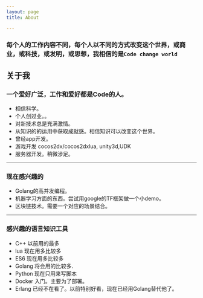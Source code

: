 ```yaml
---
layout: page 
title: About

---
```


### 每个人的工作内容不同，每个人以不同的方式改变这个世界，或商业，或科技，或发明，或思想，我相信的是`Code change world`

关于我
------

### 一个爱好广泛，工作和爱好都是Code的人。
* 相信科学。
* 个人创过业。。
* 对新技术总是充满激情。
* 从知识的的运用中获取成就感。相信知识可以改变这个世界。
* 曾经app开发。
* 游戏开发 cocos2dx/cocos2dxlua, unity3d,UDK
* 服务器开发。稍微涉足。

---
### 现在感兴趣的
 * Golang的高并发编程。
 * 机器学习方面的东西。尝试用google的TF框架做一个小demo。
 * 区块链技术。需要一个对应的场景结合。

---
### 感兴趣的语言知识工具

* C++ 以前用的最多
* lua 现在用多比较多
* ES6 现在用多比较多
* Golang 将会用的比较多.
* Python 现在只用来写脚本
* Docker 入门。主要为了部署。
* Erlang 已经不在看了。以前特别好看，现在已经用Golang替代他了。




 

